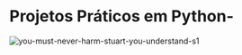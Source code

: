 # Projetos Práticos em Python-

![you-must-never-harm-stuart-you-understand-s1](https://github.com/user-attachments/assets/91dd0e96-3175-46a1-87c7-f761bdf038c4)
